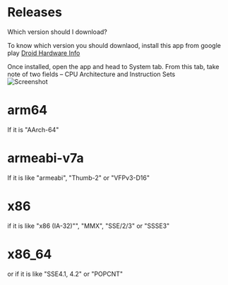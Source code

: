 # Releases
Which version should I download?

To know which version you should downlaod, install this app from google play
[Droid Hardware Info](https://play.google.com/store/apps/details?id=com.inkwired.droidinfo)

Once installed, open the app and head to System tab. From this tab, take note of two fields – CPU Architecture and Instruction Sets<br>
![Screenshot](https://i.imgur.com/FkFtz8G.jpg)</br>

# arm64
If it is "AArch-64"

# armeabi-v7a
If it is like "armeabi", "Thumb-2" or "VFPv3-D16"

# x86
if it is like "x86 (IA-32)"", "MMX", "SSE/2/3" or "SSSE3"

# x86_64
or if it is like "SSE4.1, 4.2" or "POPCNT"